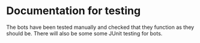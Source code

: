 # Documentation for testing

The bots have been tested manually and checked that they function as they should be. There will also be some some JUnit testing for bots.
